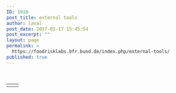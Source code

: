 ```yaml
---
ID: 1910
post_title: external tools
author: laval
post_date: 2017-01-17 15:45:54
post_excerpt: ""
layout: page
permalink: >
  https://foodrisklabs.bfr.bund.de/index.php/external-tools/
published: true
---
```

&nbsp;
<table>
<tbody>
<tr></td>
<td></td>
<td></td>
</tr>
</tbody>
</table>